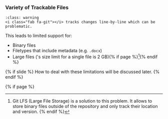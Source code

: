 ### Variety of Trackable Files

```{admonition} Not all filetypes and sizes are well supported
:class: warning
<i class="fab fa-git"></i> tracks changes line-by-line which can be problematic.
```

This leads to limited support for:

- Binary files
- Filetypes that include metadata (e.g. `.docx`)
- Large files (<i class="fab fa-git"></i>'s size limit for a single file is 2 GB){% if page %}[^sn4]{% endif %}

{% if slide %}
How to deal with these limitations will be discussed later.
{% endif %}

{% if page %}
[^sn4]: Git LFS (Large File Storage) is a solution to this problem. It allows to store binary files outside of the repository and only track their location and version.
{% endif %}
